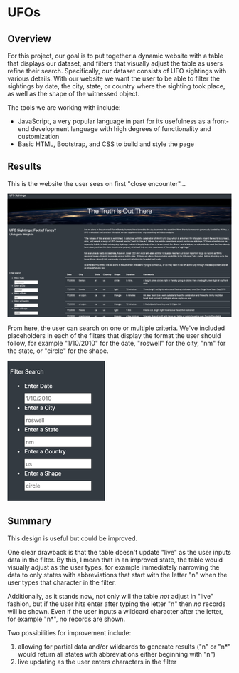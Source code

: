 # UFOs

## Overview
For this project, our goal is to put together a dynamic website with a table that displays our dataset, and filters that visually adjust the table as users refine their search. Specifically, our dataset consists of UFO sightings with various details. With our website we want the user to be able to filter the sightings by date, the city, state, or country where the sighting took place, as well as the shape of the witnessed object.

The tools we are working with include:

* JavaScript, a very popular language in part for its usefulness as a front-end development language with high degrees of functionality and customization
* Basic HTML, Bootstrap, and CSS to build and style the page


## Results 
This is the website the user sees on first "close encounter"...

![UFO sighting homepage](https://github.com/flowersmichael/UFOs/blob/main/static/images/homepage.png)

From here, the user can search on one or multiple criteria. We've included placeholders in each of the filters that display the format the user should follow, for example "1/10/2010" for the date, "roswell" for the city, "nm" for the state, or "circle" for the shape.

![UFO filter](https://github.com/flowersmichael/UFOs/blob/main/static/images/UFO%20filters.png)


## Summary
This design is useful but could be improved. 

One clear drawback is that the table doesn't update "live" as the user inputs data in the filter. By this, I mean that in an improved state, the table would visually adjust as the user types, for example immediately narrowing the data to only states with abbreviations that start with the letter "n" when the user types that character in the filter.

Additionally, as it stands now, not only will the table *not* adjust in "live" fashion, but if the user hits enter after typing the letter "n" then *no* records will be shown. Even if the user inputs a wildcard character after the letter, for example "n*", no records are shown.

Two possibilities for improvement include:
1) allowing for partial data and/or wildcards to generate results ("n" or "n*" would return all states with abbreviations either beginning with "n")
2) live updating as the user enters characters in the filter
